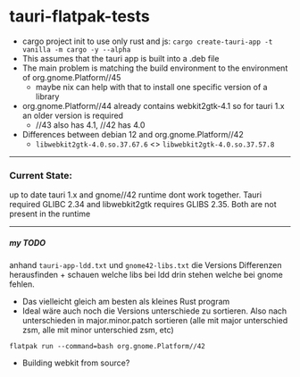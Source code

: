 # tauri-flatpak-tests

- cargo project init to use only rust and js: `cargo create-tauri-app -t vanilla -m cargo -y --alpha`
- This assumes that the tauri app is built into a .deb file
- The main problem is matching the build environment to the environment of org.gnome.Platform//45
  - maybe nix can help with that to install one specific version of a library
- org.gnome.Platform//44 already contains webkit2gtk-4.1 so for tauri 1.x an older version is required
  - //43 also has 4.1, //42 has 4.0   
- Differences between debian 12 and org.gnome.Platform//42
  - `libwebkit2gtk-4.0.so.37.67.6`  <>  `libwebkit2gtk-4.0.so.37.57.8`

---

### Current State:
up to date tauri 1.x and gnome//42 runtime dont work together. Tauri required GLIBC 2.34 and libwebkit2gtk requires GLIBS 2.35. Both are not present in the runtime

---

##### my TODO 
anhand `tauri-app-ldd.txt` und `gnome42-libs.txt` die Versions Differenzen herausfinden + schauen welche libs bei ldd drin stehen welche bei gnome fehlen.
- Das vielleicht gleich am besten als kleines Rust program
- Ideal wäre auch noch die Versions unterschiede zu sortieren. Also nach unterschieden in major.minor.patch sortieren (alle mit major unterschied zsm, alle mit minor unterschied zsm, etc)

`flatpak run --command=bash org.gnome.Platform//42`

- Building webkit from source?
